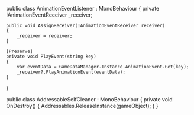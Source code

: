 public class AnimationEventListener : MonoBehaviour
{
    private IAnimationEventReceiver _receiver;

    public void AssignReceiver(IAnimationEventReceiver receiver)
    {
        _receiver = receiver;
    }

    [Preserve]
    private void PlayEvent(string key)
    {
        var eventData = GameDataManager.Instance.AnimationEvent.Get(key);
        _receiver?.PlayAnimationEvent(eventData);
    }
}

public class AddressableSelfCleaner : MonoBehaviour
{
    private void OnDestroy()
    {
        Addressables.ReleaseInstance(gameObject);
    }
}